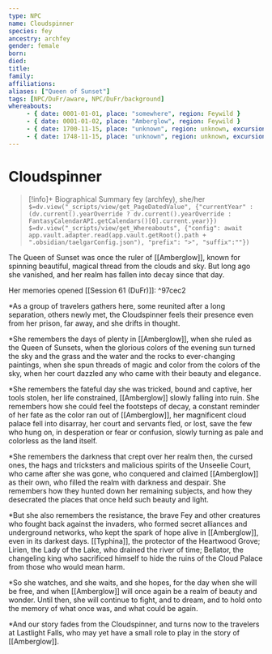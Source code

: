 ```yaml
---
type: NPC
name: Cloudspinner
species: fey
ancestry: archfey
gender: female
born: 
died: 
title:
family:
affiliations: 
aliases: ["Queen of Sunset"]
tags: [NPC/DuFr/aware, NPC/DuFr/background]
whereabouts:
     - { date: 0001-01-01, place: "somewhere", region: Feywild }
     - { date: 0001-01-02, place: "Amberglow", region: Feywild }
     - { date: 1700-11-15, place: "unknown", region: unknown, excursion: true }
     - { date: 1748-11-15, place: "unknown", region: unknown, excursion: true }
---
```

# Cloudspinner
>[!info]+ Biographical Summary
>fey (archfey), she/her
>`$=dv.view("_scripts/view/get_PageDatedValue", {"currentYear" : (dv.current().yearOverride ? dv.current().yearOverride : FantasyCalendarAPI.getCalendars()[0].current.year)})`
>`$=dv.view("_scripts/view/get_Whereabouts", {"config": await app.vault.adapter.read(app.vault.getRoot().path + ".obsidian/taelgarConfig.json"), "prefix": ">", "suffix":""})`

The Queen of Sunset was once the ruler of [[Amberglow]], known for spinning beautiful, magical thread from the clouds and sky. But long ago she vanished, and her realm has fallen into decay since that day.  

Her memories opened [[Session 61 (DuFr)]]: ^97cec2

*As a group of travelers gathers here, some reunited after a long separation, others newly met, the Cloudspinner feels their presence even from her prison, far away, and she drifts in thought.

*She remembers the days of plenty in [[Amberglow]], when she ruled as the Queen of Sunsets, when the glorious colors of the evening sun turned the sky and the grass and the water and the rocks to ever-changing paintings, when she spun threads of magic and color from the colors of the sky, when her court dazzled any who came with their beauty and elegance.

*She remembers the fateful day she was tricked, bound and captive, her tools stolen, her life constrained, [[Amberglow]] slowly falling into ruin. She remembers how she could feel the footsteps of decay, a constant reminder of her fate as the color ran out of [[Amberglow]], her magnificent cloud palace fell into disarray, her court and servants fled, or lost, save the few who hung on, in desperation or fear or confusion, slowly turning as pale and colorless as the land itself.

*She remembers the darkness that crept over her realm then, the cursed ones, the hags and tricksters and malicious spirits of the Unseelie Court, who came after she was gone, who conquered and claimed [[Amberglow]] as their own, who filled the realm with darkness and despair. She remembers how they hunted down her remaining subjects, and how they desecrated the places that once held such beauty and light.

*But she also remembers the resistance, the brave Fey and other creatures who fought back against the invaders, who formed secret alliances and underground networks, who kept the spark of hope alive in [[Amberglow]], even in its darkest days. [[Typhina]], the protector of the Heartwood Grove; Lirien, the Lady of the Lake, who drained the river of time; Bellator, the changeling king who sacrificed himself to hide the ruins of the Cloud Palace from those who would mean harm.

*So she watches, and she waits, and she hopes, for the day when she will be free, and when [[Amberglow]] will once again be a realm of beauty and wonder. Until then, she will continue to fight, and to dream, and to hold onto the memory of what once was, and what could be again.

*And our story fades from the Cloudspinner, and turns now to the travelers at Lastlight Falls, who may yet have a small role to play in the story of [[Amberglow]].

